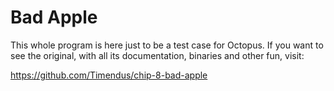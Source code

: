 # Bad Apple

This whole program is here just to be a test case for Octopus. If you want to
see the original, with all its documentation, binaries and other fun, visit:

https://github.com/Timendus/chip-8-bad-apple
